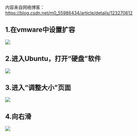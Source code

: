 内容来自网络博客：
https://blog.csdn.net/m0_55986434/article/details/123270612

## 1.在vmware中设置扩容

![](硬盘扩容-1669900684983.jpeg)

## 2.进入Ubuntu，打开“硬盘”软件

![](硬盘扩容-1669900762423.jpeg)

## 3.进入“调整大小”页面

![](硬盘扩容-1669900819859.jpeg)

## 4.向右滑

![](硬盘扩容-1669900876850.jpeg)